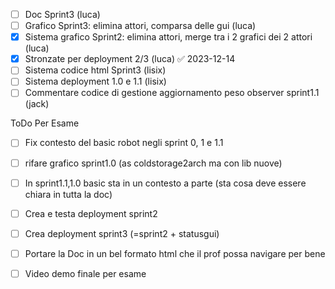 - [ ] Doc Sprint3 (luca)
- [ ] Grafico Sprint3: elimina attori, comparsa delle gui (luca)
- [x] Sistema grafico Sprint2: elimina attori, merge tra i 2 grafici dei 2 attori (luca)
- [x] Stronzate per deployment 2/3 (luca) ✅ 2023-12-14
- [ ] Sistema codice html Sprint3 (lisix)
- [ ]  Sistema deployment 1.0 e 1.1 (lisix)
- [ ] Commentare codice di gestione aggiornamento peso observer sprint1.1 (jack)

ToDo Per Esame
- [ ] Fix contesto del basic robot negli sprint 0, 1 e 1.1
- [ ] rifare grafico sprint1.0 (as coldstorage2arch ma con lib nuove)
- [ ] In sprint1.1,1.0 basic sta in un contesto a parte (sta cosa deve essere chiara in tutta la doc)
- [ ] Crea e testa deployment sprint2
- [ ] Crea deployment sprint3 (=sprint2 + statusgui)
- [ ] Portare la Doc in un bel formato html che il prof possa navigare per bene
- [ ] Video demo finale per esame


